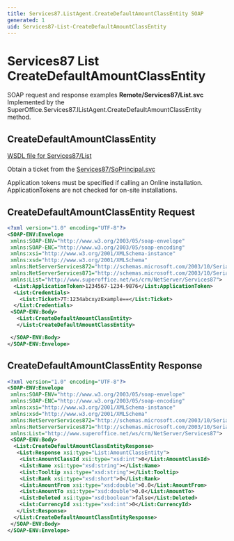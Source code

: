 ```yaml
---
title: Services87.ListAgent.CreateDefaultAmountClassEntity SOAP
generated: 1
uid: Services87-List-CreateDefaultAmountClassEntity
---
```


# Services87 List CreateDefaultAmountClassEntity

SOAP request and response examples **Remote/Services87/List.svc**
Implemented by the <see cref="M:SuperOffice.Services87.IListAgent.CreateDefaultAmountClassEntity">SuperOffice.Services87.IListAgent.CreateDefaultAmountClassEntity</see> method.

## CreateDefaultAmountClassEntity

[WSDL file for Services87/List](../Services87-List.md)

Obtain a ticket from the [Services87/SoPrincipal.svc](../SoPrincipal/index.md)

Application tokens must be specified if calling an Online installation. ApplicationTokens are not checked for on-site installations.

## CreateDefaultAmountClassEntity Request

```xml
<?xml version="1.0" encoding="UTF-8"?>
<SOAP-ENV:Envelope
 xmlns:SOAP-ENV="http://www.w3.org/2003/05/soap-envelope"
 xmlns:SOAP-ENC="http://www.w3.org/2003/05/soap-encoding"
 xmlns:xsi="http://www.w3.org/2001/XMLSchema-instance"
 xmlns:xsd="http://www.w3.org/2001/XMLSchema"
 xmlns:NetServerServices872="http://schemas.microsoft.com/2003/10/Serialization/Arrays"
 xmlns:NetServerServices871="http://schemas.microsoft.com/2003/10/Serialization/"
 xmlns:List="http://www.superoffice.net/ws/crm/NetServer/Services87">
  <List:ApplicationToken>1234567-1234-9876</List:ApplicationToken>
  <List:Credentials>
    <List:Ticket>7T:1234abcxyzExample==</List:Ticket>
  </List:Credentials>
 <SOAP-ENV:Body>
   <List:CreateDefaultAmountClassEntity>
   </List:CreateDefaultAmountClassEntity>

 </SOAP-ENV:Body>
</SOAP-ENV:Envelope>

```

## CreateDefaultAmountClassEntity Response

```xml
<?xml version="1.0" encoding="UTF-8"?>
<SOAP-ENV:Envelope
 xmlns:SOAP-ENV="http://www.w3.org/2003/05/soap-envelope"
 xmlns:SOAP-ENC="http://www.w3.org/2003/05/soap-encoding"
 xmlns:xsi="http://www.w3.org/2001/XMLSchema-instance"
 xmlns:xsd="http://www.w3.org/2001/XMLSchema"
 xmlns:NetServerServices872="http://schemas.microsoft.com/2003/10/Serialization/Arrays"
 xmlns:NetServerServices871="http://schemas.microsoft.com/2003/10/Serialization/"
 xmlns:List="http://www.superoffice.net/ws/crm/NetServer/Services87">
 <SOAP-ENV:Body>
  <List:CreateDefaultAmountClassEntityResponse>
   <List:Response xsi:type="List:AmountClassEntity">
    <List:AmountClassId xsi:type="xsd:int">0</List:AmountClassId>
    <List:Name xsi:type="xsd:string"></List:Name>
    <List:Tooltip xsi:type="xsd:string"></List:Tooltip>
    <List:Rank xsi:type="xsd:short">0</List:Rank>
    <List:AmountFrom xsi:type="xsd:double">0.0</List:AmountFrom>
    <List:AmountTo xsi:type="xsd:double">0.0</List:AmountTo>
    <List:Deleted xsi:type="xsd:boolean">false</List:Deleted>
    <List:CurrencyId xsi:type="xsd:int">0</List:CurrencyId>
   </List:Response>
  </List:CreateDefaultAmountClassEntityResponse>
 </SOAP-ENV:Body>
</SOAP-ENV:Envelope>

```
